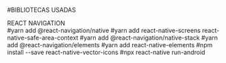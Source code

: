 #BIBLIOTECAS USADAS

REACT NAVIGATION  
#yarn add @react-navigation/native
#yarn add react-native-screens react-native-safe-area-context
#yarn add @react-navigation/native-stack
#yarn add @react-navigation/elements
#yarn add react-native-elements
#npm install --save react-native-vector-icons
#npx react-native run-android


